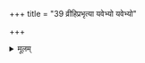 +++
title = "39 व्रीहिप्रभृत्या यवेभ्यो यवेभ्यो"

+++

<details><summary>मूलम्</summary>

व्रीहिप्रभृत्या यवेभ्यो यवेभ्यो वाब्रीहिभ्यः स्वयं हरेत् स्वयं हरेत् ३९
</details>

